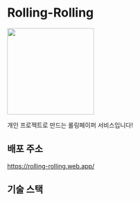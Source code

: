 # Rolling-Rolling

<img src="https://github.com/Seokyung/Rolling-Rolling/assets/48540451/5e25cd7a-82fb-4d3a-9c07-84c07426b359" width="200" />

개인 프로젝트로 만드는 롤링페이퍼 서비스입니다!

## 배포 주소

https://rolling-rolling.web.app/

## 기술 스택
